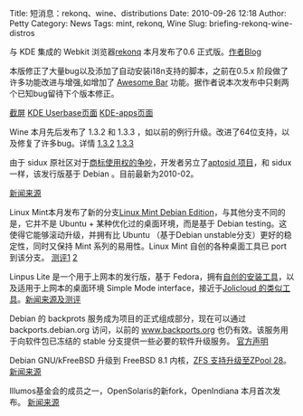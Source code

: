 Title: 短消息：rekonq、wine、distributions
Date: 2010-09-26 12:18
Author: Petty
Category: News
Tags: mint, rekonq, Wine
Slug: briefing-rekonq-wine-distros

与 KDE 集成的 Webkit 浏览器[rekonq](http://rekonq.sourceforge.net/)
本月发布了0.6
正式版。[作者Blog](http://adjamblog.wordpress.com/2010/09/13/rekonq-0-6-firefox-4-0b4-download_i18n/)

本版修正了大量bug以及添加了自动安装i18n支持的脚本，之前在0.5.x
阶段做了许多功能改进与增强,如增加了 [Awesome
Bar](http://www.mozilla.com/en-US/firefox/features/#location-bar)
功能。据作者说本次发布中只剩两个已知bug留待下个版本修正。

[截屏](http://picasaweb.google.com/adjam.photos/Rekonq#) [KDE
Userbase页面](http://userbase.kde.org/Rekonq)
[KDE-apps页面](http://kde-apps.org/content/show.php/rekonq+Web+Browser?content=94258)

Wine 本月先后发布了 1.3.2 和 1.3.3
，如以前的例行升级。改进了64位支持，以及修复了许多bug。详情
[1.3.2](http://www.wine-reviews.net/wine-reviews/wine-release/wine-132-released.html)
[1.3.3](http://www.wine-reviews.net/wine-reviews/wine-release/wine-133-released.html)

由于 sidux
原社区对于[商标使用权的争吵](http://sidux.com/index.php?module=News&func=display&sid=616)，开发者另立了[aptosid
项目](http://aptosid.com/)，和 sidux 一样，该发行版基于 Debian
。目前最新为2010-02。  

[新闻来源](http://desktoplinuxreviews.com/2010/09/23/aptosid-2010-02-2/)

Linux Mint本月发布了新的分支[Linux Mint Debian
Edition](http://www.linuxmint.com/blog/?p=1527)，与其他分支不同的是，它并不是
Ubuntu + 某种优化过的桌面环境，而是基于 Debian
testing。这使得它能够滚动升级，并拥有比 Ubuntu （基于Debian
unstable分支）更好的稳定性，同时又保持 Mint 系列的易用性。Linux Mint
自创的各种桌面工具已 port 到该分支。
[测评1](http://desktoplinuxreviews.com/2010/09/07/linux-mint-9-debian/)
[2](http://distrowatch.com/weekly.php?issue=20100920#feature)

Linpus Lite 是一个用于上网本的发行版，基于
Fedora，拥有[自创的安装工具](http://www.linuxbsdos.com/2010/09/12/linpus-lite-1-4-screenshots/)，以及适用于上网本的桌面环境
Simple Mode interface，接近于[Jolicloud
的类似工具](http://www.linuxbsdos.com/2010/08/26/jolicloud-1-0-review/)。[新闻来源及测评](http://www.linuxbsdos.com/2010/09/21/linpus-lite-1-4-review/)

Debian 的 backprots 服务成为项目的正式组成部分，现在可以通过
backports.debian.org 访问，以前的 www.backports.org
也仍有效。该服务用于向软件包已冻结的 stable
分支提供一些必要的软件升级服务。
[官方声明](http://lists.debian.org/debian-announce/2010/msg00012.html)

Debian GNU/kFreeBSD 升级到 FreeBSD 8.1 内核，[ZFS 支持升级至ZPool
28](http://www.phoronix.com/scan.php?page=news_item&px=ODU2MQ)。
[新闻来源](http://www.phoronix.com/scan.php?page=news_item&px=ODU4Ng)

Illumos基金会的成员之一，OpenSolaris的新fork，OpenIndiana 本月首次发布。
[新闻来源](http://www.linux-mag.com/id/7861/)
